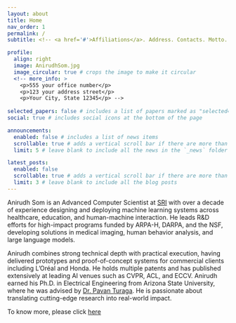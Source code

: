```yaml
---
layout: about
title: Home
nav_order: 1
permalink: /
subtitle: <!-- <a href='#'>Affiliations</a>. Address. Contacts. Motto. Etc.-->

profile:
  align: right
  image: AnirudhSom.jpg
  image_circular: true # crops the image to make it circular
  <!-- more_info: >
    <p>555 your office number</p>
    <p>123 your address street</p>
    <p>Your City, State 12345</p> -->
  
selected_papers: false # includes a list of papers marked as "selected={true}"
social: true # includes social icons at the bottom of the page

announcements:
  enabled: false # includes a list of news items
  scrollable: true # adds a vertical scroll bar if there are more than 3 news items
  limit: 5 # leave blank to include all the news in the `_news` folder

latest_posts:
  enabled: false
  scrollable: true # adds a vertical scroll bar if there are more than 3 new posts items
  limit: 3 # leave blank to include all the blog posts
---
```

<!-- Write your biography here. Tell the world about yourself. Link to your favorite [subreddit](http://reddit.com). You can put a picture in, too. The code is already in, just name your picture `prof_pic.jpg` and put it in the `img/` folder.

Put your address / P.O. box / other info right below your picture. You can also disable any of these elements by editing `profile` property of the YAML header of your `_pages/about.md`. Edit `_bibliography/papers.bib` and Jekyll will render your [publications page](/al-folio/publications/) automatically. 

Link to your social media connections, too. This theme is set up to use [Font Awesome icons](https://fontawesome.com/) and [Academicons](https://jpswalsh.github.io/academicons/), like the ones below. Add your Facebook, Twitter, LinkedIn, Google Scholar, or just disable all of them. -->

Anirudh Som is an Advanced Computer Scientist at [SRI](https://www.sri.com/) with over a decade of experience designing and deploying machine learning systems across healthcare, education, and human-machine interaction. He leads R&D efforts for high-impact programs funded by ARPA-H, DARPA, and the NSF, developing solutions in medical imaging, human behavior analysis, and large language models.

Anirudh combines strong technical depth with practical execution, having delivered prototypes and proof-of-concept systems for commercial clients including L’Oréal and Honda. He holds multiple patents and has published extensively at leading AI venues such as CVPR, ACL, and ECCV. Anirudh earned his Ph.D. in Electrical Engineering from Arizona State University, where he was advised by [Dr. Pavan Turaga](https://pavanturaga.com/). He is passionate about translating cutting-edge research into real-world impact.

To know more, please click [here]([https://www.sri.com/](https://anirudh-som.github.io/about/))

<div id="quote" style="font-style: italic; margin-top: 20px; color: #888"></div>
<script>
  const quotes = [
    "The best way to predict the future is to invent it. — Alan Kay",
    "In the middle of difficulty lies opportunity. — Albert Einstein",
    "Simplicity is the soul of efficiency. — Austin Freeman",
    "Innovation distinguishes between a leader and a follower. — Steve Jobs",
    "If you can’t explain it simply, you don’t understand it well enough. — Albert Einstein",
    "Simplicity is the ultimate sophistication. — Leonardo da Vinci",
    "The ability to simplify means to eliminate the unnecessary so that the necessary may speak. — Hans Hofmann",
    "The secret of change is to focus all of your energy not on fighting the old, but on building the new. — Socrates",
    "Don’t explain your philosophy. Embody it. — Epictetus",
    "He who angers you, conquers you. — Elizabeth Kenny",
    "Luck is what happens when preparation meets opportunity. — Seneca",
    "You must be formless, shapeless, like water. — Bruce Lee",
    "The obstacle is the way. — Marcus Aurelius",
    "Opportunities multiply as they are seized. — Sun Tzu"
  ];

  const randomIndex = Math.floor(Math.random() * quotes.length);
  document.getElementById("quote").innerText = quotes[randomIndex];
</script>

<br>
